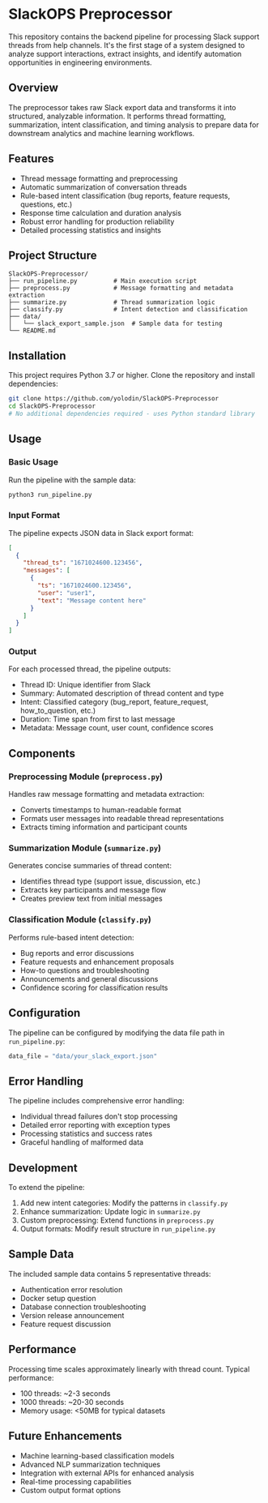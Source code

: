 # SlackOPS Preprocessor

This repository contains the backend pipeline for processing Slack support threads from help channels. It's the first stage of a system designed to analyze support interactions, extract insights, and identify automation opportunities in engineering environments.

## Overview

The preprocessor takes raw Slack export data and transforms it into structured, analyzable information. It performs thread formatting, summarization, intent classification, and timing analysis to prepare data for downstream analytics and machine learning workflows.

## Features

- Thread message formatting and preprocessing
- Automatic summarization of conversation threads
- Rule-based intent classification (bug reports, feature requests, questions, etc.)
- Response time calculation and duration analysis
- Robust error handling for production reliability
- Detailed processing statistics and insights

## Project Structure

```
SlackOPS-Preprocessor/
├── run_pipeline.py          # Main execution script
├── preprocess.py            # Message formatting and metadata extraction
├── summarize.py             # Thread summarization logic
├── classify.py              # Intent detection and classification
├── data/
│   └── slack_export_sample.json  # Sample data for testing
└── README.md
```

## Installation

This project requires Python 3.7 or higher. Clone the repository and install dependencies:

```bash
git clone https://github.com/yolodin/SlackOPS-Preprocessor
cd SlackOPS-Preprocessor
# No additional dependencies required - uses Python standard library
```

## Usage

### Basic Usage

Run the pipeline with the sample data:

```bash
python3 run_pipeline.py
```

### Input Format

The pipeline expects JSON data in Slack export format:

```json
[
  {
    "thread_ts": "1671024600.123456",
    "messages": [
      {
        "ts": "1671024600.123456",
        "user": "user1",
        "text": "Message content here"
      }
    ]
  }
]
```

### Output

For each processed thread, the pipeline outputs:

- Thread ID: Unique identifier from Slack
- Summary: Automated description of thread content and type
- Intent: Classified category (bug_report, feature_request, how_to_question, etc.)
- Duration: Time span from first to last message
- Metadata: Message count, user count, confidence scores

## Components

### Preprocessing Module (`preprocess.py`)

Handles raw message formatting and metadata extraction:
- Converts timestamps to human-readable format
- Formats user messages into readable thread representations
- Extracts timing information and participant counts

### Summarization Module (`summarize.py`)

Generates concise summaries of thread content:
- Identifies thread type (support issue, discussion, etc.)
- Extracts key participants and message flow
- Creates preview text from initial messages

### Classification Module (`classify.py`)

Performs rule-based intent detection:
- Bug reports and error discussions
- Feature requests and enhancement proposals
- How-to questions and troubleshooting
- Announcements and general discussions
- Confidence scoring for classification results

## Configuration

The pipeline can be configured by modifying the data file path in `run_pipeline.py`:

```python
data_file = "data/your_slack_export.json"
```

## Error Handling

The pipeline includes comprehensive error handling:
- Individual thread failures don't stop processing
- Detailed error reporting with exception types
- Processing statistics and success rates
- Graceful handling of malformed data

## Development

To extend the pipeline:

1. Add new intent categories: Modify the patterns in `classify.py`
2. Enhance summarization: Update logic in `summarize.py`
3. Custom preprocessing: Extend functions in `preprocess.py`
4. Output formats: Modify result structure in `run_pipeline.py`

## Sample Data

The included sample data contains 5 representative threads:
- Authentication error resolution
- Docker setup question
- Database connection troubleshooting
- Version release announcement
- Feature request discussion

## Performance

Processing time scales approximately linearly with thread count. Typical performance:
- 100 threads: ~2-3 seconds
- 1000 threads: ~20-30 seconds
- Memory usage: <50MB for typical datasets

## Future Enhancements

- Machine learning-based classification models
- Advanced NLP summarization techniques
- Integration with external APIs for enhanced analysis
- Real-time processing capabilities
- Custom output format options

